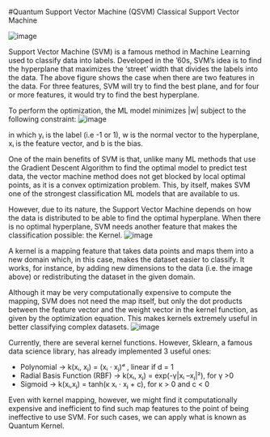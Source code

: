 
#Quantum Support Vector Machine (QSVM)
Classical Support Vector Machine

![image](https://user-images.githubusercontent.com/68777214/223538076-eb33388f-5683-4587-9a7d-03084baded16.png)


Support Vector Machine (SVM) is a famous method in Machine Learning used to classify data into labels. Developed in the ’60s, SVM’s idea is to find the hyperplane that maximizes the ‘street’ width that divides the labels into the data. The above figure shows the case when there are two features in the data. For three features, SVM will try to find the best plane, and for four or more features, it would try to find the best hyperplane.

To perform the optimization, the ML model minimizes |w| subject to the following constraint:
![image](https://user-images.githubusercontent.com/68777214/223538259-de8d987e-5faa-437b-a4c4-eb47d1bbd1f2.png)

in which yᵢ is the label (i.e -1 or 1), w is the normal vector to the hyperplane, xᵢ is the feature vector, and b is the bias.

One of the main benefits of SVM is that, unlike many ML methods that use the Gradient Descent Algorithm to find the optimal model to predict test data, the vector machine method does not get blocked by local optimal points, as it is a convex optimization problem. This, by itself, makes SVM one of the strongest classification ML models that are available to us.

However, due to its nature, the Support Vector Machine depends on how the data is distributed to be able to find the optimal hyperplane. When there is no optimal hyperplane, SVM needs another feature that makes the classification possible: the Kernel.
![image](https://user-images.githubusercontent.com/68777214/223538402-d2f7c585-4ff5-4362-ab81-0e17fd7beb89.png)


A kernel is a mapping feature that takes data points and maps them into a new domain which, in this case, makes the dataset easier to classify. It works, for instance, by adding new dimensions to the data (i.e. the image above) or redistributing the dataset in the given domain.

Although it may be very computationally expensive to compute the mapping, SVM does not need the map itself, but only the dot products between the feature vector and the weight vector in the kernel function, as given by the optimization equation. This makes kernels extremely useful in better classifying complex datasets.
![image](https://user-images.githubusercontent.com/68777214/223538542-96709285-5120-4a57-9dec-12726acfe05f.png)


Currently, there are several kernel functions. However, Sklearn, a famous data science library, has already implemented 3 useful ones:

* Polynomial → k(xᵢ, xⱼ) = (xᵢ ⋅ xⱼ)ᵈ , linear if d = 1
* Radial Basis Function (RBF) → k(xᵢ, xⱼ) = exp(-γ|xᵢ –xⱼ|²), for γ >0
* Sigmoid → k(xᵢ,xⱼ) = tanh(κ xᵢ ⋅ xⱼ + c), for κ > 0 and c < 0

Even with kernel mapping, however, we might find it computationally expensive and inefficient to find such map features to the point of being ineffective to use SVM. For such cases, we can apply what is known as Quantum Kernel.



